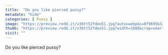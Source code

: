 ```yaml
---
title:  "Do you like pierced pussy?"
metadate: "hide"
categories: [ Pussy ]
image: "https://preview.redd.it/v36tt52fdeo51.jpg?auto=webp&s=0f9695b3386d8541150f7ed692c4aa6120c8658e"
thumb: "https://preview.redd.it/v36tt52fdeo51.jpg?width=1080&crop=smart&auto=webp&s=24819043a6f91d25c9bcf402efc81cfd2352f7c6"
visit: ""
---
```

Do you like pierced pussy?

